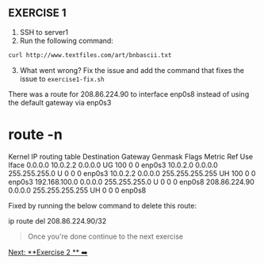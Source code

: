 ## EXERCISE 1

1. SSH to server1
2. Run the following command: 
```bash
curl http://www.textfiles.com/art/bnbascii.txt
```
3. What went wrong? Fix the issue and add the command that fixes the issue to `exercise1-fix.sh`

There was a route for 208.86.224.90 to interface enp0s8 instead of using the default gateway via enp0s3
# route -n
Kernel IP routing table
Destination     Gateway         Genmask         Flags Metric Ref    Use Iface
0.0.0.0         10.0.2.2        0.0.0.0         UG    100    0        0 enp0s3
10.0.2.0        0.0.0.0         255.255.255.0   U     0      0        0 enp0s3
10.0.2.2        0.0.0.0         255.255.255.255 UH    100    0        0 enp0s3
192.168.100.0   0.0.0.0         255.255.255.0   U     0      0        0 enp0s8
208.86.224.90   0.0.0.0         255.255.255.255 UH    0      0        0 enp0s8

Fixed by running the below command to delete this route:

ip route del 208.86.224.90/32

> Once you're done continue to the next exercise

[Next: **Exercise 2 ** ➡️](exercise-2.md)